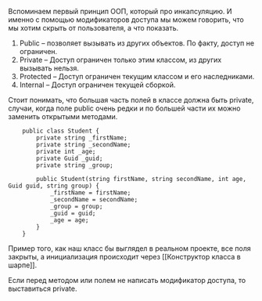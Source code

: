 Вспоминаем первый принцип ООП, который про инкапсуляцию. И именно с помощью модификаторов доступа мы можем говорить, что мы хотим скрыть от пользователя, а что показать.

1. Public – позволяет вызывать из других объектов. По факту, доступ не ограничен.
2. Private – Доступ ограничен только этим классом, из других вызывать нельзя.
3. Protected – Доступ ограничен текущим классом и его наследниками.
4. Internal – Доступ ограничен текущей сборкой.

Стоит понимать, что большая часть полей в классе должна быть private, случаи, когда поле public очень редки и по большей части их можно заменить открытыми методами.


```Csharp
    public class Student {
        private string _firstName;
        private string _secondName;
        private int _age;
        private Guid _guid;
        private string _group;

        public Student(string firstName, string secondName, int age, Guid guid, string group) {
            _firstName = firstName;
            _secondName = secondName;
            _group = group;
            _guid = guid;
            _age = age;
        }
    }
```

Пример того, как наш класс бы выглядел в реальном проекте, все поля закрыты, а инициализация происходит через [[Конструктор класса в шарпе]].

Если перед методом или полем не написать модификатор доступа, то выставиться private.